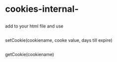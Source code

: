 # cookies-internal-
##
add  <script src="myScript.js"></script>  to your html file and use 
##
 setCookie(cookiename, cooke value, days till expire)
## 
 getCookie(cookiename) 
